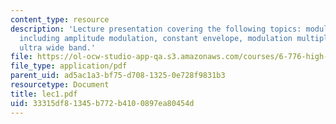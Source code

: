 ```yaml
---
content_type: resource
description: 'Lecture presentation covering the following topics: modulation techniques
  including amplitude modulation, constant envelope, modulation multiple access, and
  ultra wide band.'
file: https://ol-ocw-studio-app-qa.s3.amazonaws.com/courses/6-776-high-speed-communication-circuits-spring-2005/33315df81345b772b4100897ea80454d_lec1.pdf
file_type: application/pdf
parent_uid: ad5ac1a3-bf75-d708-1325-0e728f9831b3
resourcetype: Document
title: lec1.pdf
uid: 33315df8-1345-b772-b410-0897ea80454d
---
```


